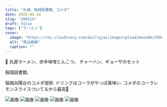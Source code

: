 ```yaml
---
title: "丸源、稲城図書館、コメダ"
date: 2025-05-14
slug: "200514"
draft: false
tags: ["ラーメン"]
cover:
  image: "https://res.cloudinary.com/doillqjai/image/upload/masa86/250610/001.webp"
  alt: "見出画像"
  caption: ""
---
```


🍜
丸源ラーメン、赤辛味噌とんこつ、
チャーハン、ギョーザのセット
  
稲城図書館、  
  

稲城向陽台のコメダ珈琲. 
ドリンクはコーラがやっぱ美味い. 
コメダのコーラレモンスライスついてるから最高🍋



![画像](https://img.be2long.com/img/2025/0610/001.webp)
![画像](https://img.be2long.com/img/2025/0610/002.webp)
![画像](https://img.be2long.com/img/2025/0610/003.webp)
![画像](https://img.be2long.com/img/2025/0610/004.webp)
![画像](https://img.be2long.com/img/2025/0610/005.webp)
